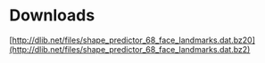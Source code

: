 
# Downloads

[http://dlib.net/files/shape_predictor_68_face_landmarks.dat.bz20](http://dlib.net/files/shape_predictor_68_face_landmarks.dat.bz2)

